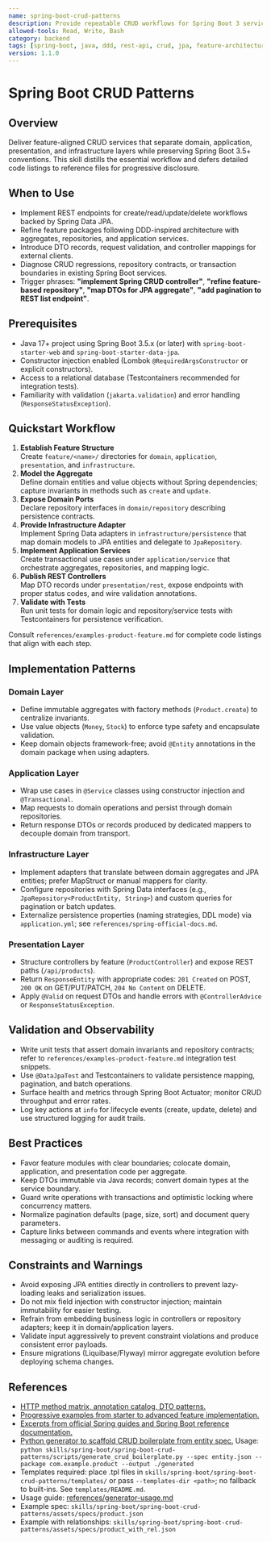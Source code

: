 ```yaml
---
name: spring-boot-crud-patterns
description: Provide repeatable CRUD workflows for Spring Boot 3 services with Spring Data JPA and feature-focused architecture; apply when modeling aggregates, repositories, controllers, and DTOs for REST APIs.
allowed-tools: Read, Write, Bash
category: backend
tags: [spring-boot, java, ddd, rest-api, crud, jpa, feature-architecture]
version: 1.1.0
---
```


# Spring Boot CRUD Patterns

## Overview

Deliver feature-aligned CRUD services that separate domain, application, presentation, and infrastructure layers while preserving Spring Boot 3.5+ conventions. This skill distills the essential workflow and defers detailed code listings to reference files for progressive disclosure.

## When to Use

- Implement REST endpoints for create/read/update/delete workflows backed by Spring Data JPA.
- Refine feature packages following DDD-inspired architecture with aggregates, repositories, and application services.
- Introduce DTO records, request validation, and controller mappings for external clients.
- Diagnose CRUD regressions, repository contracts, or transaction boundaries in existing Spring Boot services.
- Trigger phrases: **"implement Spring CRUD controller"**, **"refine feature-based repository"**, **"map DTOs for JPA aggregate"**, **"add pagination to REST list endpoint"**.

## Prerequisites

- Java 17+ project using Spring Boot 3.5.x (or later) with `spring-boot-starter-web` and `spring-boot-starter-data-jpa`.
- Constructor injection enabled (Lombok `@RequiredArgsConstructor` or explicit constructors).
- Access to a relational database (Testcontainers recommended for integration tests).
- Familiarity with validation (`jakarta.validation`) and error handling (`ResponseStatusException`).

## Quickstart Workflow

1. **Establish Feature Structure**  
   Create `feature/<name>/` directories for `domain`, `application`, `presentation`, and `infrastructure`.
2. **Model the Aggregate**  
   Define domain entities and value objects without Spring dependencies; capture invariants in methods such as `create` and `update`.
3. **Expose Domain Ports**  
   Declare repository interfaces in `domain/repository` describing persistence contracts.
4. **Provide Infrastructure Adapter**  
   Implement Spring Data adapters in `infrastructure/persistence` that map domain models to JPA entities and delegate to `JpaRepository`.
5. **Implement Application Services**  
   Create transactional use cases under `application/service` that orchestrate aggregates, repositories, and mapping logic.
6. **Publish REST Controllers**  
   Map DTO records under `presentation/rest`, expose endpoints with proper status codes, and wire validation annotations.
7. **Validate with Tests**  
   Run unit tests for domain logic and repository/service tests with Testcontainers for persistence verification.

Consult `references/examples-product-feature.md` for complete code listings that align with each step.

## Implementation Patterns

### Domain Layer

- Define immutable aggregates with factory methods (`Product.create`) to centralize invariants.
- Use value objects (`Money`, `Stock`) to enforce type safety and encapsulate validation.
- Keep domain objects framework-free; avoid `@Entity` annotations in the domain package when using adapters.

### Application Layer

- Wrap use cases in `@Service` classes using constructor injection and `@Transactional`.
- Map requests to domain operations and persist through domain repositories.
- Return response DTOs or records produced by dedicated mappers to decouple domain from transport.

### Infrastructure Layer

- Implement adapters that translate between domain aggregates and JPA entities; prefer MapStruct or manual mappers for clarity.
- Configure repositories with Spring Data interfaces (e.g., `JpaRepository<ProductEntity, String>`) and custom queries for pagination or batch updates.
- Externalize persistence properties (naming strategies, DDL mode) via `application.yml`; see `references/spring-official-docs.md`.

### Presentation Layer

- Structure controllers by feature (`ProductController`) and expose REST paths (`/api/products`).
- Return `ResponseEntity` with appropriate codes: `201 Created` on POST, `200 OK` on GET/PUT/PATCH, `204 No Content` on DELETE.
- Apply `@Valid` on request DTOs and handle errors with `@ControllerAdvice` or `ResponseStatusException`.

## Validation and Observability

- Write unit tests that assert domain invariants and repository contracts; refer to `references/examples-product-feature.md` integration test snippets.
- Use `@DataJpaTest` and Testcontainers to validate persistence mapping, pagination, and batch operations.
- Surface health and metrics through Spring Boot Actuator; monitor CRUD throughput and error rates.
- Log key actions at `info` for lifecycle events (create, update, delete) and use structured logging for audit trails.

## Best Practices

- Favor feature modules with clear boundaries; colocate domain, application, and presentation code per aggregate.
- Keep DTOs immutable via Java records; convert domain types at the service boundary.
- Guard write operations with transactions and optimistic locking where concurrency matters.
- Normalize pagination defaults (page, size, sort) and document query parameters.
- Capture links between commands and events where integration with messaging or auditing is required.

## Constraints and Warnings

- Avoid exposing JPA entities directly in controllers to prevent lazy-loading leaks and serialization issues.
- Do not mix field injection with constructor injection; maintain immutability for easier testing.
- Refrain from embedding business logic in controllers or repository adapters; keep it in domain/application layers.
- Validate input aggressively to prevent constraint violations and produce consistent error payloads.
- Ensure migrations (Liquibase/Flyway) mirror aggregate evolution before deploying schema changes.

## References

- [HTTP method matrix, annotation catalog, DTO patterns.](references/crud-reference.md)
- [Progressive examples from starter to advanced feature implementation.](references/examples-product-feature.md)
- [Excerpts from official Spring guides and Spring Boot reference documentation.](references/spring-official-docs.md)
- [Python generator to scaffold CRUD boilerplate from entity spec.](scripts/generate_crud_boilerplate.py) Usage: `python skills/spring-boot/spring-boot-crud-patterns/scripts/generate_crud_boilerplate.py --spec entity.json --package com.example.product --output ./generated`
- Templates required: place .tpl files in `skills/spring-boot/spring-boot-crud-patterns/templates/` or pass `--templates-dir <path>`; no fallback to built-ins. See `templates/README.md`.
- Usage guide: [references/generator-usage.md](references/generator-usage.md)
- Example spec: `skills/spring-boot/spring-boot-crud-patterns/assets/specs/product.json`
- Example with relationships: `skills/spring-boot/spring-boot-crud-patterns/assets/specs/product_with_rel.json`
